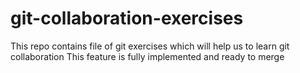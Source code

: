 # git-collaboration-exercises
This repo contains file of git exercises which will help us to learn git collaboration
This feature is fully implemented and ready to merge
